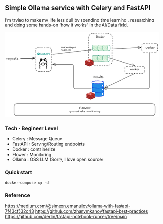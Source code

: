 
## Simple Ollama service with Celery and FastAPI
I’m trying to make my life less dull by spending time learning , researching and doing some hands-on “how it works“ in the AI/Data field.

![](asset/img.png)
### Tech - Begineer Level
- Celery : Message Queue
- FastAPI : Serving/Routing endpoints
- Docker : containerize
- Flower : Monitoring
- Ollama : OSS LLM (Sorry, I love open source)


### Quick start
```
docker-compose up -d
```


### Reference
https://medium.com/@simeon.emanuilov/ollama-with-fastapi-7f43cf532c43
https://github.com/zhanymkanov/fastapi-best-practices
https://github.com/derlin/fastapi-notebook-runner/tree/main
